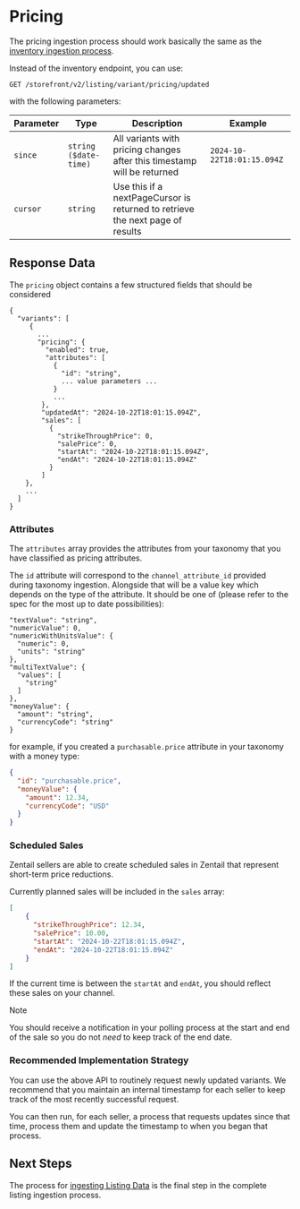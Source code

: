 # Pricing

The pricing ingestion process should work basically the same
as the [inventory ingestion process](./inventory.md).

Instead of the inventory endpoint, you can use:

```
GET /storefront/v2/listing/variant/pricing/updated
```

with the following parameters:

| Parameter | Type | Description | Example |
| --------- | ---- | ----------- | ------- |
| `since`   | `string ($date-time)` | All variants with pricing changes after this timestamp will be returned | `2024-10-22T18:01:15.094Z` |
| `cursor`  | `string` | Use this if a nextPageCursor is returned to retrieve the next page of results | |

## Response Data

The `pricing` object contains a few structured fields that should be considered

```jsonc
{
  "variants": [
     {
       ...
       "pricing": {
         "enabled": true,
         "attributes": [
           {
             "id": "string",
             ... value parameters ...
           }
           ...
        },
        "updatedAt": "2024-10-22T18:01:15.094Z",
        "sales": [
          {
            "strikeThroughPrice": 0,
            "salePrice": 0,
            "startAt": "2024-10-22T18:01:15.094Z",
            "endAt": "2024-10-22T18:01:15.094Z"
          }
        ]
    },
    ...
  ]
}
```

### Attributes

The `attributes` array provides the attributes from your taxonomy
that you have classified as pricing attributes.

The `id` attribute will correspond to the `channel_attribute_id` provided
during taxonomy ingestion. Alongside that will be a value key which depends
on the type of the attribute.
It should be one of (please refer to the spec for the most up to date possibilities):

```
"textValue": "string",
"numericValue": 0,
"numericWithUnitsValue": {
  "numeric": 0,
  "units": "string"
},
"multiTextValue": {
  "values": [
    "string"
  ]
},
"moneyValue": {
  "amount": "string",
  "currencyCode": "string"
}
```

for example, if you created a `purchasable.price` attribute in your taxonomy
with a money type:

```json
{
  "id": "purchasable.price",
  "moneyValue": {
    "amount": 12.34,
    "currencyCode": "USD"
  }
}
```

### Scheduled Sales

Zentail sellers are able to create scheduled sales in Zentail
that represent short-term price reductions.

Currently planned sales will be included in the `sales` array:

```json
[
    {
      "strikeThroughPrice": 12.34,
      "salePrice": 10.00,
      "startAt": "2024-10-22T18:01:15.094Z",
      "endAt": "2024-10-22T18:01:15.094Z"
    }
]
```

If the current time is between the `startAt` and `endAt`, you should reflect
these sales on your channel.

> [!NOTE]
> You should receive a notification in your polling process at the start
> and end of the sale so you do not _need_ to keep track of the end date.

### Recommended Implementation Strategy

You can use the above API to routinely request newly updated variants.
We recommend that you maintain an internal timestamp for each seller to 
keep track of the most recently successful request.

You can then run, for each seller, a process that requests updates since
that time, process them and update the timestamp to when you began that process.

## Next Steps

The process for [ingesting Listing Data](./listing-dat.md) 
is the final step in the complete listing ingestion process.

